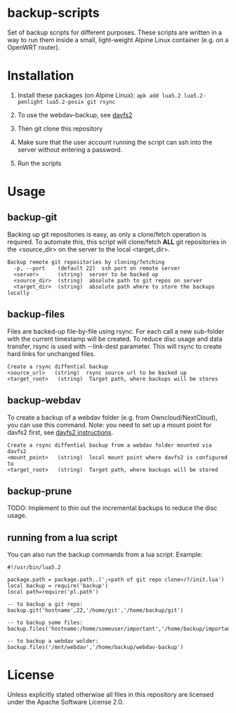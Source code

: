 # backup-scripts
Set of backup scripts for different purposes. These scripts are written in a 
way to run them inside a small, light-weight Alpine Linux container (e.g. 
on a OpenWRT router).

# Installation

1. Install these packages (on Alpine Linux):
```apk add lua5.2 lua5.2-penlight lua5.2-posix git rsync```

1. To use the webdav-backup, see [davfs2](doc/davfs2.md)

1. Then git clone this repository

1. Make sure that the user account running the script can ssh into the server 
without entering a password.

1. Run the scripts

# Usage

## backup-git
Backing up git repositories is easy, as only a clone/fetch operation is required. 
To automate this, this script will clone/fetch **ALL** git repositories in the 
\<source_dir\> on the server to the local \<target_dir\>.

```
Backup remote git repositories by cloning/fetching
  -p, --port    (default 22)  ssh port on remote server
  <server>      (string)  server to be backed up
  <source_dir>  (string)  absolute path to git repos on server
  <target_dir>  (string)  absolute path where to store the backups locally
```

## backup-files
Files are backed-up file-by-file using rsync. For each call a new sub-folder 
with the current timestamp will be created. To reduce disc usage and data 
transfer, rsync is used with --link-dest parameter. This will rsync to create
hard links for unchanged files.

```
Create a rsync diffential backup
<source_url>   (string)  rsync source url to be backed up
<target_root>   (string)  Target path, where backups will be stores
```

## backup-webdav
To create a backup of a webdav folder (e.g. from Owncloud/NextCloud), you can use this command.
Note: you need to set up a mount point for davfs2 first, see [davfs2 instructions](doc/davfs2.md).
```
Create a rsync diffential backup from a webdav folder mounted via davfs2
<mount_point>   (string)  local mount point where davfs2 is configured to
<target_root>   (string)  Target path, where backups will be stored
```

## backup-prune
TODO: Implement to thin out the incremental backups to reduce the disc usage.

## running from a lua script
You can also run the backup commands from a lua script. Example:
```
#!/usr/bin/lua5.2

package.path = package.path..(';<path of git repo clone>/?/init.lua')
local backup = require('backup')
local path=require('pl.path')

-- to backup a git repo:
backup.git('hostname',22,'/home/git','/home/backup/git')

-- to backup some files:
backup.files('hostname:/home/someuser/important','/home/backup/important')

-- to backup a webdav wolder:
backup.files('/mnt/webdav','/home/backup/webdav-backup')

```

# License

Unless explicitly stated otherwise all files in this repository are licensed under the Apache Software License 2.0.
